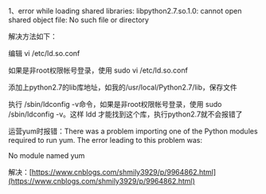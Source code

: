 1、error while loading shared libraries: libpython2.7.so.1.0: cannot open shared object file: No such file or directory

解决方法如下：

编辑      vi /etc/ld.so.conf

如果是非root权限帐号登录，使用 sudo vi /etc/ld.so.conf

添加上python2.7的lib库地址，如我的/usr/local/Python2.7/lib，保存文件

执行 /sbin/ldconfig -v命令，如果是非root权限帐号登录，使用 sudo  /sbin/ldconfig -v。这样 ldd 才能找到这个库，执行python2.7就不会报错了



运营yum时报错：There was a problem importing one of the Python modules required to run yum. The error leading to this problem was:

No module named yum

解决：[https://www.cnblogs.com/shmily3929/p/9964862.html](https://www.cnblogs.com/shmily3929/p/9964862.html)



